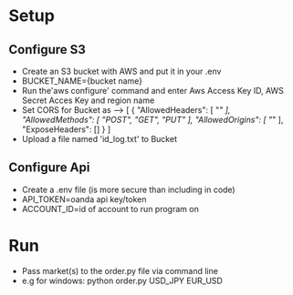 # Setup

## Configure S3
* Create an S3 bucket with AWS and put it in your .env
* BUCKET_NAME={bucket name}
* Run the'aws configure' command and enter Aws Access Key ID, AWS Secret Acces Key and region name
* Set CORS for Bucket as -->
    [
        {
            "AllowedHeaders": [
                "*"
            ],
            "AllowedMethods": [
                "POST",
                "GET",
                "PUT"
            ],
            "AllowedOrigins": [
                "*"
            ],
            "ExposeHeaders": []
        }
    ]
* Upload a file named 'id_log.txt' to Bucket

## Configure Api
* Create a .env file (is more secure than including in code)
* API_TOKEN=oanda api key/token
* ACCOUNT_ID=id of account to run program on

# Run
* Pass market(s) to the order.py file via command line
* e.g for windows: python order.py USD_JPY EUR_USD



